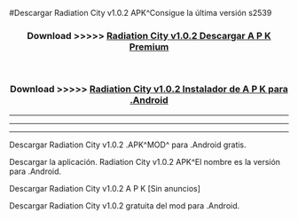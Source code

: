 #Descargar Radiation City v1.0.2 APK^Consigue la última versión s2539



<div align="center">
<h3>Download >>>>> <a href="https://es-sites.web.app/?es= Radiation City v1.0.2">Radiation City v1.0.2 Descargar A P K Premium</a></h3><br>

<h3>Download >>>>> <a href="https://es-sites.web.app/?es= Radiation City v1.0.2">Radiation City v1.0.2 Instalador de A P K para .Android</a></h3>
</div>


----------------------------------------------------------

----------------------------------------------------------

----------------------------------------------------------

Descargar Radiation City v1.0.2 .APK^MOD^ para .Android gratis.

Descargar la aplicación. Radiation City v1.0.2 APK^El nombre es la versión para .Android.

Descargar Radiation City v1.0.2 A P K [Sin anuncios]

Descargar Radiation City v1.0.2 gratuita del mod para .Android.
